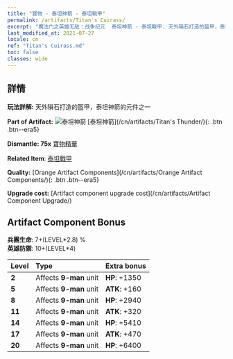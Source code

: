 ```yaml
---
title: "寶物 - 泰坦神箭 - 泰坦戰甲"
permalink: /artifacts/Titan's Cuirass/
excerpt: "魔法门之英雄无敌：战争纪元  泰坦神箭 - 泰坦戰甲. 天外隕石打造的盔甲，泰坦神箭的元件之一"
last_modified_at: 2021-07-27
locale: cn
ref: "Titan's Cuirass.md"
toc: false
classes: wide
---
```




## 詳情

 **玩法詳解:** 天外隕石打造的盔甲，泰坦神箭的元件之一

 **Part of Artifact:** ![泰坦神箭](/images/t/icon_artifact_42.png) [泰坦神箭](/cn/artifacts/Titan's Thunder/){: .btn .btn--era5}

 **Dismantle: 75x** [寶物精華](/cn/Items/con_905/)

 **Related Item**: [泰坦戰甲](/cn/Items/art_159/)

 **Quality:** [Orange Artifact Components](/cn/artifacts/Orange Artifact Components/){: .btn .btn--era5}

 **Upgrade cost:** [Artifact component upgrade cost](/cn/artifacts/Artifact Component Upgrade/)

## Artifact Component Bonus

  **兵團生命**: 7+(LEVEL\*2.8) %<br/>**英雄防禦**: 10+(LEVEL\*4)

  |  Level  | Type |    Extra bonus  | 
  |:--------|:-----|:----------------| 
  | **2** | Affects **9-man** unit | **HP**: +1350 | 
  | **5** | Affects **9-man** unit | **ATK**: +160 | 
  | **8** | Affects **9-man** unit | **HP**: +2940 | 
  | **11** | Affects **9-man** unit | **ATK**: +320 | 
  | **14** | Affects **9-man** unit | **HP**: +5410 | 
  | **17** | Affects **9-man** unit | **ATK**: +470 | 
  | **20** | Affects **9-man** unit | **HP**: +6400 | 

